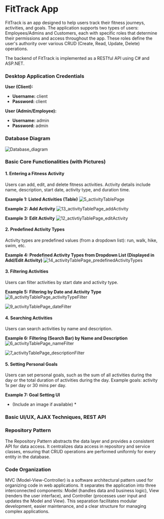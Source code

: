 # FitTrack App

FitTrack is an app designed to help users track their fitness journeys, activities, and goals. The application supports two types of users: Employees/Admins and Customers, each with specific roles that determine their permissions and access throughout the app. These roles define the user's authority over various CRUD (Create, Read, Update, Delete) operations.

The backend of FitTrack is implemented as a RESTful API using C# and ASP.NET.

### Desktop Application Credentials
**User (Client):**
- **Username:** client
- **Password:** client

**User (Admin/Employee):**
- **Username:** admin
- **Password:** admin

### Database Diagram
![Database_diagram](https://github.com/nukicbelma/FitTrackApp/assets/92430755/a7d87774-b300-4128-86e7-b0c48e535ab4)

### Basic Core Functionalities (with Pictures)

#### 1. Entering a Fitness Activity
Users can add, edit, and delete fitness activities. Activity details include name, description, start date, activity type, and duration time.

**Example 1: Listed Activities (Table)**
![5_activityTablePage](https://github.com/nukicbelma/FitTrackApp/assets/92430755/7f815c60-197f-4d0a-be02-a18ffcb1cc15)

**Example 2: Add Activity**
![13_activityTablePage_addActivity](https://github.com/nukicbelma/FitTrackApp/assets/92430755/abbcc9d4-00cd-4de0-8dea-389f3f9e102f)

**Example 3: Edit Activity**
![12_activtiyTablePage_editActivity](https://github.com/nukicbelma/FitTrackApp/assets/92430755/7a5c3f0a-8890-4c52-9f43-7e9943faf05a)

#### 2. Predefined Activity Types
Activity types are predefined values (from a dropdown list): run, walk, hike, swim, etc.

**Example 4: Predefined Activity Types from Dropdown List (Displayed in Add/Edit Activity)**
![14_activityTablePage_predefinedActivityTypes](https://github.com/nukicbelma/FitTrackApp/assets/92430755/8ba73689-b06d-4e0e-a0b7-a18414f4e562)

#### 3. Filtering Activities
Users can filter activities by start date and activity type.

**Example 5: Filtering by Date and Activity Type**
![8_activityTablePage_activityTypeFilter](https://github.com/nukicbelma/FitTrackApp/assets/92430755/41c20808-9cd0-4e91-9cc4-33c2ae00ea66)

![9_activityTablePage_dateFilter](https://github.com/nukicbelma/FitTrackApp/assets/92430755/4480ace4-7d7b-4718-8031-f86160c95980)

#### 4. Searching Activities
Users can search activities by name and description.

**Example 6: Filtering (Search Bar) by Name and Description**
![6_activityTablePage_nameFilter](https://github.com/nukicbelma/FitTrackApp/assets/92430755/40b0b8cf-789c-4ec2-ab9a-1f2f826b1d3d)

![7_activityTablePage_descriptionFilter](https://github.com/nukicbelma/FitTrackApp/assets/92430755/eaeb27f8-524c-465e-a43c-2192172636e7)

#### 5. Setting Personal Goals
Users can set personal goals, such as the sum of all activities during the day or the total duration of activities during the day. Example goals: activity 1x per day or 30 mins per day.

**Example 7: Goal Setting UI**
* (Include an image if available) *

### Basic UI/UX, AJAX Techniques, REST API

### Repository Pattern
The Repository Pattern abstracts the data layer and provides a consistent API for data access. It centralizes data access in repository and service classes, ensuring that CRUD operations are performed uniformly for every entity in the database.

### Code Organization
MVC (Model-View-Controller) is a software architectural pattern used for organizing code in web applications. It separates the application into three interconnected components: Model (handles data and business logic), View (renders the user interface), and Controller (processes user input and updates the Model and View). This separation facilitates modular development, easier maintenance, and a clear structure for managing complex applications.
